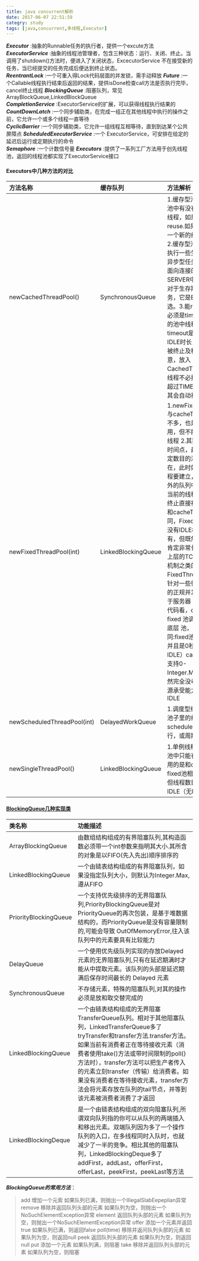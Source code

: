 ```yaml
---
title: java concurrent解析
date: 2017-06-07 22:51:59
categry: study
tags: [java,concurrent,多线程,Executor]
---
```

***Executor*** :抽象的Runnable任务的执行者，提供一个excute方法  
***ExecutorService*** :抽象的线程池管理者，包含三种状态：运行、关闭、终止。当调用了shutdown()方法时，便进入了关闭状态，ExcecutorService
不在接受新的任务，当已经提交的任务完成后便达到终止状态。  
***ReentrantLock*** :一个可重入得Lock代码层面的并发锁，需手动释放
***Future*** :一个Callable线程执行结束后返回的结果，提供isDone检查call方法是否执行完毕，cancel终止线程
***BlockingQueue*** :阻塞队列，常见ArrayBlockQueue,LinkedBlockQueue  
***CompletionService*** :ExecutorService的扩展，可以获得线程执行结果的 
***CountDownLatch*** :一个同步辅助类，在完成一组正在其他线程中执行的操作之前，它允许一个或多个线程一直等待  
***CyclicBarrier*** :一个同步辅助类，它允许一组线程互相等待，直到到达某个公共屏障点 
***ScheduledExecutorService*** :一个 ExecutorService，可安排在给定的延迟后运行或定期执行的命令  
***Semaphore*** :一个计数信号量 
***Executors*** :提供了一系列工厂方法用于创先线程池，返回的线程池都实现了ExecutorService接口

#### Executors中几种方法的对比  

| 方法名称 |  缓存队列 | 方法解析 |
| :------- | :------- | :------|
|newCachedThreadPool() | SynchronousQueue | 1.缓存型池子，先查看池中有没有以前建立的线程，如果有，就 reuse.如果没有，就建一个新的线程加入池中  2.缓存型池子通常用于执行一些生存期很短的异步型任务因此在一些面向连接的daemon型SERVER中用得不多。但对于生存期短的异步任务，它是Executor的首选。3.能reuse的线程，必须是timeout IDLE内的池中线程，缺省timeout是60s,超过这个IDLE时长，线程实例将被终止及移出池。注意，放入CachedThreadPool的线程不必担心其结束，超过TIMEOUT不活动，其会自动被终止。|
|newFixedThreadPool(int) | LinkedBlockingQueue |1.newFixedThreadPool与cacheThreadPool差不多，也是能reuse就用，但不能随时建新的线程 2.其独特之处:任意时间点，最多只能有固定数目的活动线程存在，此时如果有新的线程要建立，只能放在另外的队列中等待，直到当前的线程中某个线程终止直接被移出池子 3.和cacheThreadPool不同，FixedThreadPool没有IDLE机制（可能也有，但既然文档没提，肯定非常长，类似依赖上层的TCP或UDP IDLE机制之类的），所以FixedThreadPool多数针对一些很稳定很固定的正规并发线程，多用于服务器 4.从方法的源代码看，cache池和fixed 池调用的是同一个底层 池，只不过参数不同:fixed池线程数固定，并且是0秒IDLE（无IDLE）cache池线程数支持0-Integer.MAX_VALUE(显然完全没考虑主机的资源承受能力），60秒IDLE|
|newScheduledThreadPool(int) | DelayedWorkQueue |1.调度型线程池 2.这个池子里的线程可以按schedule依次delay执行，或周期执行|
|newSingleThreadPool() | LinkedBlockingQueue |1.单例线程，任意时间池中只能有一个线程 2.用的是和cache池和fixed池相同的底层池，但线程数目是1-1,0秒IDLE（无IDLE）|

#### [BlockingQueue几种实现类](http://www.infoq.com/cn/articles/java-blocking-queue)

| 类名称 | 功能描述|
| :------| :------|
|ArrayBlockingQueue|由数组结构组成的有界阻塞队列,其构造函数必须带一个int参数来指明其大小.其所含的对象是以FIFO(先入先出)顺序排序的|
|LinkedBlockingQueue|一个由链表结构组成的有界阻塞队列，如果没指定队列大小，则默认为Integer.Max,遵从FIFO|
|PriorityBlockingQueue|一个支持优先级排序的无界阻塞队列,PriorityBlockingQueue是对PriorityQueue的再次包装，是基于堆数据结构的，而PriorityQueue是没有容量限制的,可能会导致 OutOfMemoryError,往入该队列中的元素要具有比较能力|
|DelayQueue|一个使用优先级队列实现的存放Delayed 元素的无界阻塞队列,只有在延迟期满时才能从中提取元素。该队列的头部是延迟期满后保存时间最长的 Delayed 元素|
|SynchronousQueue|不存储元素，特殊的阻塞队列,对其的操作必须是放和取交替完成的|
|LinkedBlockingQueue|一个由链表结构组成的无界阻塞TransferQueue队列。相对于其他阻塞队列，LinkedTransferQueue多了tryTransfer和transfer方法.transfer方法。如果当前有消费者正在等待接收元素（消费者使用take()方法或带时间限制的poll()方法时），transfer方法可以把生产者传入的元素立刻transfer（传输）给消费者。如果没有消费者在等待接收元素，transfer方法会将元素存放在队列的tail节点，并等到该元素被消费者消费了才返回|
|LinkedBlockingDeque|是一个由链表结构组成的双向阻塞队列,所谓双向队列指的你可以从队列的两端插入和移出元素。双端队列因为多了一个操作队列的入口，在多线程同时入队时，也就减少了一半的竞争。相比其他的阻塞队列，LinkedBlockingDeque多了addFirst，addLast，offerFirst，offerLast，peekFirst，peekLast等方法|

***BlockingQueue的常用方法***：

> add        增加一个元索                     如果队列已满，则抛出一个IIIegaISlabEepeplian异常
 remove   移除并返回队列头部的元素    如果队列为空，则抛出一个NoSuchElementException异常
element  返回队列头部的元素             如果队列为空，则抛出一个NoSuchElementException异常
offer       添加一个元素并返回true       如果队列已满，则返回false
poll(time)         移除并返问队列头部的元素    如果队列为空，则返回null
peek       返回队列头部的元素             如果队列为空，则返回null
put         添加一个元素                      如果队列满，则阻塞
take        移除并返回队列头部的元素     如果队列为空，则阻塞






